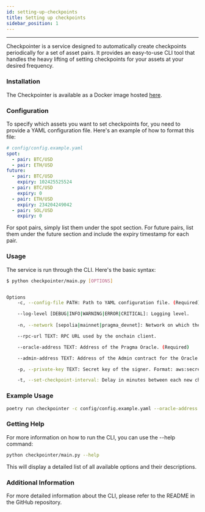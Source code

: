 ```yaml
---
id: setting-up-checkpoints
title: Setting up checkpoints
sidebar_position: 1
---
```


---

Checkpointer is a service designed to automatically create checkpoints periodically for a set of asset pairs. It provides an easy-to-use CLI tool that handles the heavy lifting of setting checkpoints for your assets at your desired frequency.

### Installation

The Checkpointer is available as a Docker image hosted [here](https://github.com/astraly-labs/pragma-sdk/pkgs/container/pragma-sdk%2Fcheckpointer).

### Configuration

To specify which assets you want to set checkpoints for, you need to provide a YAML configuration file. Here's an example of how to format this file:
```yaml
# config/config.example.yaml
spot:
  - pair: BTC/USD
  - pair: ETH/USD
future:
  - pair: BTC/USD
    expiry: 102425525524
  - pair: BTC/USD
    expiry: 0
  - pair: ETH/USD
    expiry: 234204249042
  - pair: SOL/USD
    expiry: 0
```

For spot pairs, simply list them under the spot section.
For future pairs, list them under the future section and include the expiry timestamp for each pair.

### Usage
The service is run through the CLI. Here's the basic syntax:
```sh
$ python checkpointer/main.py [OPTIONS]


Options
    -c, --config-file PATH: Path to YAML configuration file. (Required)

    --log-level [DEBUG|INFO|WARNING|ERROR|CRITICAL]: Logging level.
    
    -n, --network [sepolia|mainnet|pragma_devnet]: Network on which the checkpoints will be set. Defaults to SEPOLIA. (Required)

    --rpc-url TEXT: RPC URL used by the onchain client.

    --oracle-address TEXT: Address of the Pragma Oracle. (Required)

    --admin-address TEXT: Address of the Admin contract for the Oracle. (Required)

    -p, --private-key TEXT: Secret key of the signer. Format: aws:secret_name, plain:secret_key, or env:ENV_VAR_NAME (Required)

    -t, --set-checkpoint-interval: Delay in minutes between each new checkpoint. Defaults to 60 minutes. (Must be >= 0)
```

### Example Usage

```bash
poetry run checkpointer -c config/config.example.yaml --oracle-address $PRAGMA_ORACLE_ADDRESS --admin-address $PRAGMA_ADMIN_ACCOUNT -p plain:$MY_PRIVATE_KEY
```

### Getting Help
For more information on how to run the CLI, you can use the --help command:
```bash
python checkpointer/main.py --help
```

This will display a detailed list of all available options and their descriptions.

### Additional Information
For more detailed information about the CLI, please refer to the README in the GitHub repository.